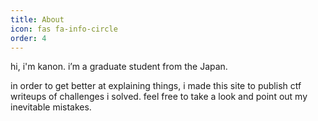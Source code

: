 ```yaml
---
title: About
icon: fas fa-info-circle
order: 4
---
```


<!-- > Add Markdown syntax content to file `_tabs/about.md`{: .filepath } and it will show up on this page.
{: .prompt-tip } -->

hi, i'm kanon. i’m a graduate student from the Japan.

in order to get better at explaining things, i made this site to publish ctf writeups of challenges i solved. feel free to take a look and point out my inevitable mistakes.
